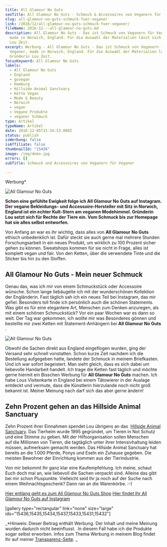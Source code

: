 ```yaml
---
title: All Glamour No Guts
seoTitle: All Glamour No Guts - Schmuck & Accessoires von Veganern für Veganer
slug: all-glamour-no-guts-schmuck-fuer-veganer
link: /2016/12/all-glamour-no-guts-schmuck-fuer-veganer/
fileName: 2016-12---all-glamour-no-guts.md
description: All Glamour No Guts - Das ist Schmuck von Veganern für Veganer,
  made in Norwich, England. Für die Auswahl der Materialien lässt sich Gründerin
  Lou Zeit.
excerpt: Werbung - All Glamour No Guts - Das ist Schmuck von Veganern für
  Veganer, made in Norwich, England. Für die Auswahl der Materialien lässt sich
  Gründerin Lou Zeit.
focusKeyword: All Glamour No Guts
labels:
  - All Glamour No Guts
  - England
  - govegan
  - Hamburg
  - Hillside Animal Sanctuary
  - Kette Vegan
  - Mode & Beauty
  - Norwich
  - vegan
  - Vegane Produkte
  - veganer Schmuck
type: Artikel
typeName: Artikel
date: 2016-12-05T15:34:53.000Z
status: publish
isWerbung: false
isAffiliate: false
thumbnailId: "15436"
image: /img/demo.jpg
errors: []
subTitle: Schmuck und Accessoires von Veganern für Veganer
  
---
```


Werbung\*

![All Glamour No Guts](http://cardamonchai.com/wp-content/uploads/2016/12/All-Glamour-No-Guts-1-von-1-640x640.jpg)

**Schon eine gefühlte Ewigkeit folge ich All Glamour No Guts auf Instagram. Der
vegane Bekleidungs- und Accessoire-Hersteller mit Sitz in Norwich, England ist
ein echter Kult-Stern am veganen Modehimmel. Gründerin Lou setzt sich für Rechte
der Tiere ein. Vom Schmuck bis zur Homepage hat sie alles selbst entworfen.**

Von Anfang an war es ihr wichtig, dass alles von **All Glamour** **No Guts**
ethisch unbedenklich ist. Dafür steckt sie auch gerne mal mehrere Stunden
Forschungsarbeit in ein neues Produkt, um wirklich zu 100 Prozent sicher
gehen zu können. Sweatshops kommen für sie nicht in Frage, alles ist komplett
vegan und fair. Von den Ketten, über die verwendete Tinte und die Sticker bis
hin zu den Stoffen.

## All Glamour No Guts - Mein neuer Schmuck

Genau das, was ich mir von einem Schmuckstück oder Accessoire wünsche. Schon
lange liebäugelte ich mit der wunderschönen Kollektion der Engländerin. Fast
täglich sah ich ein neues Teil bei Instagram, das mir gefiel. Besonders toll
finde ich persönlich auch die schönen Statements. Was gibt es für eine
elegantere Art, Menschen zum Denken anzuregen, als mit einem schönen
Schmuckstück? Vor ein paar Wochen war es dann so weit. Der Tag war gekommen, ich
wollte mir was Besonderes gönnen und bestellte mir zwei Ketten mit
Statement-Anhängern bei **All Glamour No Guts** .

![All Glamour No Guts](http://cardamonchai.com/wp-content/uploads/2016/12/All-Glamour-No-Guts-1-von-1-2-640x640.jpg)

Obwohl die Sachen direkt aus England eingeflogen wurden, ging der Versand sehr
schnell vonstatten. Schon kurze Zeit nachdem ich die Bestellung aufgegeben
hatte, landete der Schmuck in meinem Briefkasten. Und ich war sofort begeistert.
Man sieht gleich, dass es sich dabei um liebevolle Handarbeit handelt. Ich trage
die Ketten fast täglich und möchte gerne hiermit ein Bisschen Werbung für **All
Glamour No Guts** machen. Ich habe Lous Visitenkarte in England bei einem
Tätowierer in der Auslage entdeckt und vermute, dass die Künstlerin hierzulande
noch nicht groß bekannt ist. Meiner Meinung nach darf sich das aber gerne
ändern!

## Zehn Prozent gehen an das Hillside Animal Sanctuary

Zehn Prozent ihrer Einnahmen spendet Lou übrigens an das 
[Hillside Animal Sanctuary](http://www.hillside.org.uk). Das Tierheim wurde 1995
gegründet, um Tieren in Not Schutz und eine Stimme zu geben. Mit der
Hilfsorganisation sollen Menschen auf die Millionen von Tieren, die tagtäglich
unter ihrer Intensivhaltung leiden müssen, aufmerksam gemacht werden. Das
Hillside Animal Sanctuary hat bereits an die 1.000 Pferde, Ponys und Eseln ein
Zuhause gegeben. Die meisten Bewohner der Einrichtung kommen aus der
Tierindustrie.

Von mir bekommt Ihr ganz klar eine Kaufempfehlung. Ich meine, schaut Euch doch
mal an, wie liebevoll die Sachen verpackt sind. Alleine das gibt bei mir schon
Pluspunkte. Vielleicht seid Ihr ja noch auf der Suche nach einem
Weihnachtsgeschenk? Dann ran an die Warenkörbe. :-)

[Hier entlang geht es zum All Glamour No Guts Shop](http://allglamournoguts.co.uk/)
[Hier findet Ihr All Glamour No Guts auf Instagram](https://www.instagram.com/allglamournoguts/)

[gallery type="rectangular" link="none" size="large"
ids="15436,15435,15434,15437,15433,15431,15432"]

_\*Hinweis: Dieser Beitrag enthält Werbung. Der Inhalt und meine Meinung wurden
dadurch nicht beeinflusst.  In diesem Fall habe ich die Produkte sogar selbst
erworben. Infos zum Thema Werbung in meinem Blog findet Ihr auf meiner
[Transparenz-Seite](/werbung/). _

  
